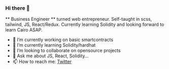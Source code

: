 ### Hi there 👋

** Business Engineer ** turned web entrepreneur.
Self-taught in scss, tailwind, JS, React/Redux. Currently learning Solidity and looking forward to learn Cairo ASAP. 


- 🔭 I’m currently working on basic smartcontracts
- 🌱 I’m currently learning Solidity/hardhat
- 👯 I’m looking to collaborate on opensource projects
- 💬 Ask me about JS, React, Solidity...
- 📫 How to reach me: [Twitter](https://twitter.com/Karim_Hadni)

